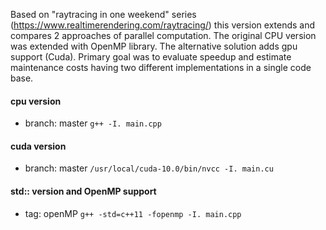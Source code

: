 Based on "raytracing in one weekend" series (https://www.realtimerendering.com/raytracing/) this version extends and compares 2 approaches of parallel computation. The original CPU version was extended with OpenMP library. The alternative solution adds gpu support (Cuda). Primary goal was to evaluate speedup and estimate maintenance costs having two different implementations in a single code base.

#### cpu version
- branch: master
``g++ -I. main.cpp``

#### cuda version
- branch: master
``/usr/local/cuda-10.0/bin/nvcc -I. main.cu``

#### std:: version and OpenMP support
- tag: openMP
``g++ -std=c++11 -fopenmp -I. main.cpp``
